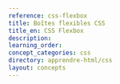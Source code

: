 ```yaml
---
reference: css-flexbox
title: Boîtes flexibles CSS
title_en: CSS Flexbox
description:
learning_order:
concept_categories: css
directory: apprendre-html/css
layout: concepts
---
```

